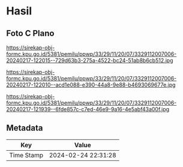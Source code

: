 # Hasil

## Foto C Plano

https://sirekap-obj-formc.kpu.go.id/5381/pemilu/ppwp/33/29/11/20/07/3329112007006-20240217-122015--729d63b3-275a-4522-bc24-51ab8b6cb512.jpg

https://sirekap-obj-formc.kpu.go.id/5381/pemilu/ppwp/33/29/11/20/07/3329112007006-20240217-122010--acd1e088-e390-44a8-9e88-b4693069677e.jpg

https://sirekap-obj-formc.kpu.go.id/5381/pemilu/ppwp/33/29/11/20/07/3329112007006-20240217-121939--6fde857c-c7ed-46e9-9a16-4e5abf43a00f.jpg


## Metadata

| Key        | Value               |
| ---------- | ------------------- |
| Time Stamp | 2024-02-24 22:31:28 |



